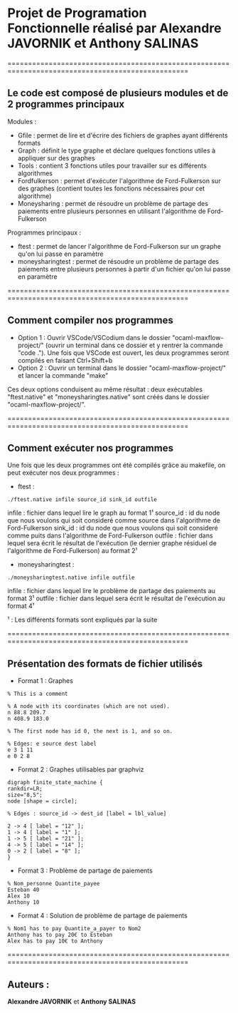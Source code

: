 # Projet de Programation Fonctionnelle réalisé par Alexandre JAVORNIK et Anthony SALINAS

==================================================================================================

## Le code est composé de plusieurs modules et de 2 programmes principaux

Modules :   
* Gfile : permet de lire et d'écrire des fichiers de graphes ayant différents formats
* Graph : définit le type graphe et déclare quelques fonctions utiles à appliquer sur des graphes
* Tools : contient 3 fonctions utiles pour travailler sur es différents algorithmes
* Fordfulkerson : permet d'exécuter l'algorithme de Ford-Fulkerson sur des graphes (contient toutes
les fonctions nécessaires pour cet algorithme)
* Moneysharing : permet de résoudre un problème de partage des paiements entre plusieurs personnes
en utilisant l'algorithme de Ford-Fulkerson

Programmes principaux : 
* ftest : permet de lancer l'algorithme de Ford-Fulkerson sur un graphe qu'on lui passe
en paramètre
* moneysharingtest : permet de résoudre un problème de partage des paiements entre 
plusieurs personnes à partir d'un fichier qu'on lui passe en paramètre

==================================================================================================

## Comment compiler nos programmes

* Option 1 : Ouvrir VSCode/VSCodium dans le dossier "ocaml-maxflow-project/" (ouvrir un terminal dans ce 
dossier et y rentrer la commande "code ."). Une fois que VSCode est ouvert, les deux programmes seront
compilés en faisant Ctrl+Shift+b
* Option 2 : Ouvrir un terminal dans le dossier "ocaml-maxflow-project/" et lancer la commande "make"

Ces deux options conduisent au même résultat : deux exécutables "ftest.native" et "moneysharingtes.native"
sont créés dans le dossier "ocaml-maxflow-project/".

==================================================================================================

## Comment exécuter nos programmes

Une fois que les deux programmes ont été compilés grâce au makefile, on peut exécuter nos deux programmes :
* ftest :

```
./ftest.native infile source_id sink_id outfile
```

infile : fichier dans lequel lire le graph au format 1¹
source_id : id du node que nous voulons qui soit consideré comme source dans l'algorithme de
Ford-Fulkerson
sink_id : id du node que nous voulons qui soit consideré comme puits dans l'algorithme de
Ford-Fulkerson
outfile : fichier dans lequel sera écrit le résultat de l'exécution (le dernier graphe résiduel de 
l'algorithme de Ford-Fulkerson) au format 2¹

* moneysharingtest :

```
./moneysharingtest.native infile outfile
```

infile : fichier dans lequel lire le problème de partage des paiements au format 3¹
outfile : fichier dans lequel sera écrit le résultat de l'exécution au format 4¹

¹ : Les différents formats sont expliqués par la suite

==================================================================================================

## Présentation des formats de fichier utilisés

* Format 1 : Graphes

```
% This is a comment

% A node with its coordinates (which are not used).
n 88.8 209.7
n 408.9 183.0

% The first node has id 0, the next is 1, and so on.

% Edges: e source dest label
e 3 1 11
e 0 2 8
```

* Format 2 : Graphes utilisables par graphviz

```
digraph finite_state_machine {
rankdir=LR;
size="8,5";
node [shape = circle];

% Edges : source_id -> dest_id [label = lbl_value]

2 -> 4 [ label = "12" ];
1 -> 4 [ label = "1" ];
1 -> 5 [ label = "21" ];
4 -> 5 [ label = "14" ];
0 -> 2 [ label = "8" ];
}
```

* Format 3 : Problème de partage de paiements

```
% Nom_personne Quantite_payee
Esteban 40
Alex 10
Anthony 10
```

* Format 4 : Solution de problème de partage de paiements

```
% Nom1 has to pay Quantite_a_payer to Nom2
Anthony has to pay 20€ to Esteban
Alex has to pay 10€ to Anthony
```

==================================================================================================

## Auteurs :
**Alexandre JAVORNIK** et **Anthony SALINAS**